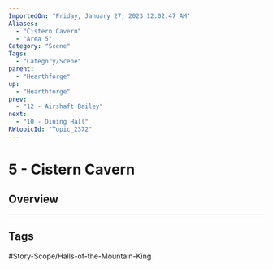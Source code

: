 ```yaml
---
ImportedOn: "Friday, January 27, 2023 12:02:47 AM"
Aliases:
  - "Cistern Cavern"
  - "Area 5"
Category: "Scene"
Tags:
  - "Category/Scene"
parent:
  - "Hearthforge"
up:
  - "Hearthforge"
prev:
  - "12 - Airshaft Bailey"
next:
  - "10 - Dining Hall"
RWtopicId: "Topic_2372"
---
```

# 5 - Cistern Cavern
## Overview

---
## Tags
#Story-Scope/Halls-of-the-Mountain-King

